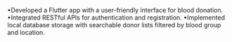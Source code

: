 •Developed a Flutter app with a user-friendly interface for blood donation.
•Integrated RESTful APIs for authentication and registration.
•Implemented local database storage with searchable donor lists filtered by blood group and location.
